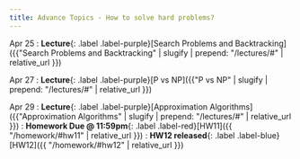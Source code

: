 ```yaml
---
title: Advance Topics - How to solve hard problems?
---
```


Apr 25
: **Lecture**{: .label .label-purple}[Search Problems and Backtracking]({{"Search Problems and Backtracking" | slugify | prepend: "/lectures/#" | relative_url }})

Apr 27
: **Lecture**{: .label .label-purple}[P vs NP]({{"P vs NP" | slugify | prepend: "/lectures/#" | relative_url }})

Apr 29
: **Lecture**{: .label .label-purple}[Approximation Algorithms]({{"Approximation Algorithms" | slugify | prepend: "/lectures/#" | relative_url }})
: **Homework Due @ 11:59pm**{: .label .label-red}[HW11]({{ "/homework/#hw11" | relative_url }})
: **HW12 released**{: .label .label-blue}[HW12]({{ "/homework/#hw12" | relative_url }})